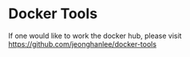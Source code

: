 # Docker Tools

If one would like to work the docker hub, please visit
<https://github.com/jeonghanlee/docker-tools>
